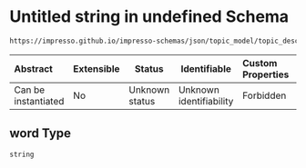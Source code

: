 # Untitled string in undefined Schema

```txt
https://impresso.github.io/impresso-schemas/json/topic_model/topic_description.schema.json#/definitions/word_prob/properties/word
```




| Abstract            | Extensible | Status         | Identifiable            | Custom Properties | Additional Properties | Access Restrictions | Defined In                                                                                     |
| :------------------ | ---------- | -------------- | ----------------------- | :---------------- | --------------------- | ------------------- | ---------------------------------------------------------------------------------------------- |
| Can be instantiated | No         | Unknown status | Unknown identifiability | Forbidden         | Allowed               | none                | [topic_description.schema.json\*](../out/topic_description.schema.json "open original schema") |

## word Type

`string`
